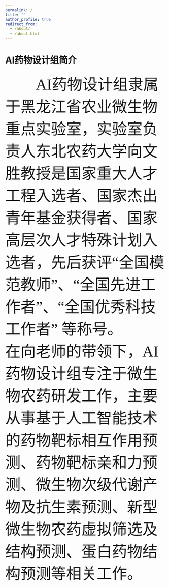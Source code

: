 ```yaml
---
permalink: /
title: ""
author_profile: true
redirect_from: 
  - /about/
  - /about.html
---
```

AI药物设计组简介
======
<font face="微软雅黑" size=12>&emsp;&emsp;AI药物设计组隶属于黑龙江省农业微生物重点实验室，实验室负责人东北农药大学向文胜教授是国家重大人才工程入选者、国家杰出青年基金获得者、国家高层次人才特殊计划入选者，先后获评“全国模范教师”、“全国先进工作者”、“全国优秀科技工作者” 等称号。
&emsp;&emsp;在向老师的带领下，AI药物设计组专注于微生物农药研发工作，主要从事基于人工智能技术的药物靶标相互作用预测、药物靶标亲和力预测、微生物次级代谢产物及抗生素预测、新型微生物农药虚拟筛选及结构预测、蛋白药物结构预测等相关工作。</font>



